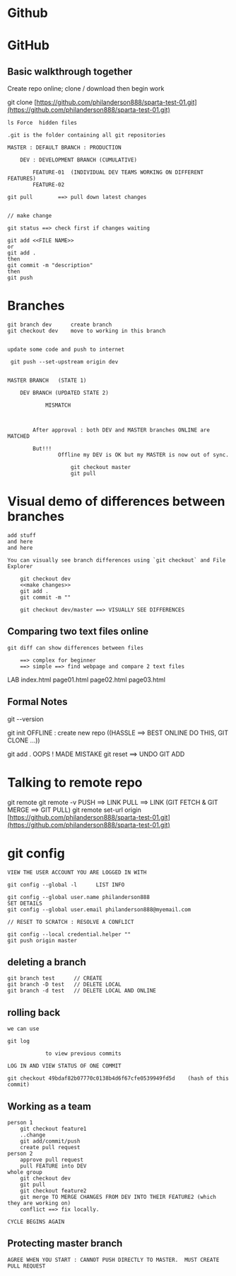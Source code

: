 # Github

# GitHub

## Basic walkthrough together

Create repo online; clone / download then begin work

git clone [https://github.com/philanderson888/sparta-test-01.git](https://github.com/philanderson888/sparta-test-01.git)

    ls Force  hidden files
    
    .git is the folder containing all git repositories
    
    MASTER : DEFAULT BRANCH : PRODUCTION
    
    	DEV : DEVELOPMENT BRANCH (CUMULATIVE)
    
    		FEATURE-01  (INDIVIDUAL DEV TEAMS WORKING ON DIFFERENT FEATURES)
    		FEATURE-02
    
    git pull 		==> pull down latest changes
    
    
    // make change
    
    git status ==> check first if changes waiting
    
    git add <<FILE NAME>>
    or
    git add .
    then
    git commit -m "description"
    then
    git push

# Branches

    git branch dev 		create branch
    git checkout dev    move to working in this branch
    
    
    update some code and push to internet
    
     git push --set-upstream origin dev
    
    
    MASTER BRANCH   (STATE 1)
    
    	DEV BRANCH (UPDATED STATE 2)
    
    			MISMATCH
    
    
    
    		After approval : both DEV and MASTER branches ONLINE are MATCHED
    
    		But!!!
    				Offline my DEV is OK but my MASTER is now out of sync.
    
    					git checkout master
    					git pull

# Visual demo of differences between branches

    add stuff
    and here
    and here
    
    You can visually see branch differences using `git checkout` and File Explorer
    
    	git checkout dev
    	<<make changes>>
    	git add .
    	git commit -m ""
    
    	git checkout dev/master ==> VISUALLY SEE DIFFERENCES

## Comparing two text files online

    git diff can show differences between files
    
    	==> complex for beginner
    	==> simple ==> find webpage and compare 2 text files

LAB
index.html
page01.html
page02.html
page03.html

## Formal Notes

git --version

git init
OFFLINE : create new repo ((HASSLE ==> BEST ONLINE DO THIS, GIT CLONE ...))

git add .
OOPS ! MADE MISTAKE
git reset
==> UNDO GIT ADD

# Talking to remote repo

git remote
git remote -v
PUSH ==> LINK
PULL ==> LINK (GIT FETCH & GIT MERGE ==> GIT PULL)
git remote set-url origin [https://github.com/philanderson888/sparta-test-01.git](https://github.com/philanderson888/sparta-test-01.git)

# git config

    VIEW THE USER ACCOUNT YOU ARE LOGGED IN WITH
    
    git config --global -l    	LIST INFO
    
    git config --global user.name philanderson888						SET DETAILS
    git config --global user.email philanderson888@myemail.com  
    
    // RESET TO SCRATCH : RESOLVE A CONFLICT
    
    git config --local credential.helper ""
    git push origin master

## deleting a branch

    git branch test      // CREATE
    git branch -D test   // DELETE LOCAL
    git branch -d test   // DELETE LOCAL AND ONLINE

## rolling back

    we can use 
    
    git log
    
    			to view previous commits
    
    LOG IN AND VIEW STATUS OF ONE COMMIT
    
    git checkout 49bdaf82b07770c0138b4d6f67cfe0539949fd5d    (hash of this commit)

## Working as a team

    person 1
    	git checkout feature1
    	..change
    	git add/commit/push
    	create pull request
    person 2
    	approve pull request
    	pull FEATURE into DEV
    whole group
    	git checkout dev
    	git pull
    	git checkout feature2
    	git merge TO MERGE CHANGES FROM DEV INTO THEIR FEATURE2 (which they are working on)
    	conflict ==> fix locally.
    
    CYCLE BEGINS AGAIN

## Protecting master branch

    AGREE WHEN YOU START : CANNOT PUSH DIRECTLY TO MASTER.  MUST CREATE PULL REQUEST